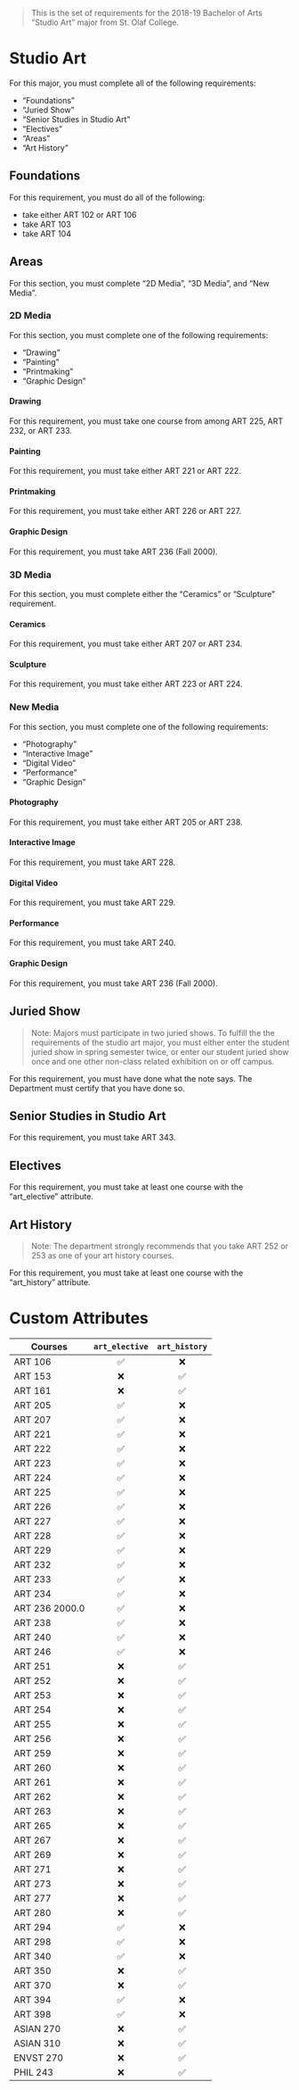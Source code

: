 > This is the set of requirements for the 2018-19 Bachelor of Arts “Studio Art” major from St. Olaf College.

# Studio Art
For this major, you must complete all of the following requirements:

- “Foundations”
- “Juried Show”
- “Senior Studies in Studio Art”
- “Electives”
- “Areas”
- “Art History”

## Foundations
For this requirement, you must do all of the following:

- take either ART 102 or ART 106
- take ART 103
- take ART 104


## Areas
For this section, you must complete “2D Media”, “3D Media”, and “New Media”.

### 2D Media
For this section, you must complete one of the following requirements:

- “Drawing”
- “Painting”
- “Printmaking”
- “Graphic Design”

#### Drawing
For this requirement, you must take one course from among ART 225, ART 232, or ART 233.

#### Painting
For this requirement, you must take either ART 221 or ART 222.

#### Printmaking
For this requirement, you must take either ART 226 or ART 227.

#### Graphic Design
For this requirement, you must take ART 236 (Fall 2000).

### 3D Media
For this section, you must complete either the “Ceramics” or “Sculpture” requirement.

#### Ceramics
For this requirement, you must take either ART 207 or ART 234.

#### Sculpture
For this requirement, you must take either ART 223 or ART 224.

### New Media
For this section, you must complete one of the following requirements:

- “Photography”
- “Interactive Image”
- “Digital Video”
- “Performance”
- “Graphic Design”

#### Photography
For this requirement, you must take either ART 205 or ART 238.

#### Interactive Image
For this requirement, you must take ART 228.

#### Digital Video
For this requirement, you must take ART 229.

#### Performance
For this requirement, you must take ART 240.

#### Graphic Design
For this requirement, you must take ART 236 (Fall 2000).


## Juried Show
> Note: Majors must participate in two juried shows. To fulfill the the requirements of the studio art major, you must either enter the student juried show in spring semester twice, or enter our student juried show once and one other non-class related exhibition on or off campus.

For this requirement, you must have done what the note says. The Department must certify that you have done so.


## Senior Studies in Studio Art
For this requirement, you must take ART 343.


## Electives
For this requirement, you must take at least one course with the “art_elective” attribute.


## Art History
> Note: The department strongly recommends that you take ART 252 or 253 as one of your art history courses.

For this requirement, you must take at least one course with the “art_history” attribute.

# Custom Attributes

Courses | `art_elective` | `art_history`
--- | :---: | :---:
ART 106 | ✅ | ❌
ART 153 | ❌ | ✅
ART 161 | ❌ | ✅
ART 205 | ✅ | ❌
ART 207 | ✅ | ❌
ART 221 | ✅ | ❌
ART 222 | ✅ | ❌
ART 223 | ✅ | ❌
ART 224 | ✅ | ❌
ART 225 | ✅ | ❌
ART 226 | ✅ | ❌
ART 227 | ✅ | ❌
ART 228 | ✅ | ❌
ART 229 | ✅ | ❌
ART 232 | ✅ | ❌
ART 233 | ✅ | ❌
ART 234 | ✅ | ❌
ART 236 2000.0 | ✅ | ❌
ART 238 | ✅ | ❌
ART 240 | ✅ | ❌
ART 246 | ✅ | ❌
ART 251 | ❌ | ✅
ART 252 | ❌ | ✅
ART 253 | ❌ | ✅
ART 254 | ❌ | ✅
ART 255 | ❌ | ✅
ART 256 | ❌ | ✅
ART 259 | ❌ | ✅
ART 260 | ❌ | ✅
ART 261 | ❌ | ✅
ART 262 | ❌ | ✅
ART 263 | ❌ | ✅
ART 265 | ❌ | ✅
ART 267 | ❌ | ✅
ART 269 | ❌ | ✅
ART 271 | ❌ | ✅
ART 273 | ❌ | ✅
ART 277 | ❌ | ✅
ART 280 | ❌ | ✅
ART 294 | ✅ | ❌
ART 298 | ✅ | ❌
ART 340 | ✅ | ❌
ART 350 | ❌ | ✅
ART 370 | ❌ | ✅
ART 394 | ✅ | ❌
ART 398 | ✅ | ❌
ASIAN 270 | ❌ | ✅
ASIAN 310 | ❌ | ✅
ENVST 270 | ❌ | ✅
PHIL 243 | ❌ | ✅

